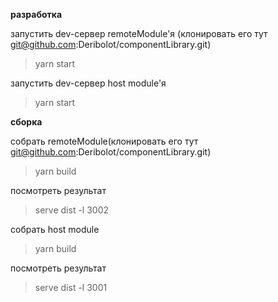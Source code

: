 **разработка**

запустить dev-сервер remoteModule'я (клонировать его тут git@github.com:Deribolot/componentLibrary.git)
> yarn start

запустить dev-сервер host module'я
> yarn start

**сборка**

собрать remoteModule(клонировать его тут git@github.com:Deribolot/componentLibrary.git)
> yarn build

посмотреть результат
> serve dist -l 3002 

собрать host module
> yarn build

посмотреть результат
> serve dist -l 3001 




